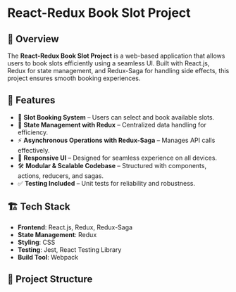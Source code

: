 # React-Redux Book Slot Project

## 📌 Overview
The **React-Redux Book Slot Project** is a web-based application that allows users to book slots efficiently using a seamless UI. Built with React.js, Redux for state management, and Redux-Saga for handling side effects, this project ensures smooth booking experiences. 

## 🚀 Features
- 📅 **Slot Booking System** – Users can select and book available slots.
- 🔄 **State Management with Redux** – Centralized data handling for efficiency.
- ⚡ **Asynchronous Operations with Redux-Saga** – Manages API calls effectively.
- 🎨 **Responsive UI** – Designed for seamless experience on all devices.
- 🛠️ **Modular & Scalable Codebase** – Structured with components, actions, reducers, and sagas.
- ✅ **Testing Included** – Unit tests for reliability and robustness.

## 🏗️ Tech Stack
- **Frontend**: React.js, Redux, Redux-Saga
- **State Management**: Redux
- **Styling**: CSS
- **Testing**: Jest, React Testing Library
- **Build Tool**: Webpack

## 📂 Project Structure
